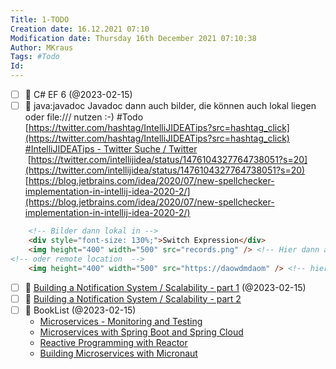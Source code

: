 ```yaml
---
Title: 1-TODO
Creation date: 16.12.2021 07:10
Modification date: Thursday 16th December 2021 07:10:38
Author: MKraus
Tags: #Todo 
Id: 
---
```


- [ ] 🔺 C# EF 6 (@2023-02-15)
- [ ] 🔺 java:javadoc Javadoc dann auch bilder, die können auch lokal liegen oder file:/// nutzen :-) #Todo 
    [https://twitter.com/hashtag/IntelliJIDEATips?src=hashtag_click](https://twitter.com/hashtag/IntelliJIDEATips?src=hashtag_click)  
    [#IntelliJIDEATips - Twitter Suche / Twitter](https://twitter.com/hashtag/IntelliJIDEATips?src=hashtag_click)  
     [https://twitter.com/intellijidea/status/1476104327764738051?s=20](https://twitter.com/intellijidea/status/1476104327764738051?s=20)   
    [https://blog.jetbrains.com/idea/2020/07/new-spellchecker-implementation-in-intellij-idea-2020-2/](https://blog.jetbrains.com/idea/2020/07/new-spellchecker-implementation-in-intellij-idea-2020-2/)

```html
	<!-- Bilder dann lokal in -->
	<div style="font-size: 130%;">Switch Expression</div>  
	<img height="400" width="500" src="records.png" /> <!-- Hier dann auf ein Unterverzeichniss !! -->  
<!-- oder remote location  -->
	<img height="400" width="500" src="https://daowdmdaom" /> <!-- hier dann ggf [file:///](file:///) -->
```

- [ ] 🔺 [Building a Notification System / Scalability - part 1](https://dzone.com/articles/the-developers-guide-to-building-notification-syst) (@2023-02-15)
- [ ] 🔺 [Building a Notification System / Scalability - part 2](https://dzone.com/articles/the-developers-guide-to-building-notification-syst-1) 
- [ ] 🔺 BookList (@2023-02-15)
	- [Microservices - Monitoring and Testing](https://www.oreilly.com/library/view/hands-on-microservices/9781789133608/)
	- [Microservices with Spring Boot and Spring Cloud](https://www.oreilly.com/library/view/hands-on-microservices-with/9781789613476/)
	- [Reactive Programming with Reactor](https://www.oreilly.com/library/view/hands-on-reactive-programming/9781789135794/)
	- [Building Microservices with Micronaut](https://www.oreilly.com/library/view/building-microservices-with/9781800564237/)



